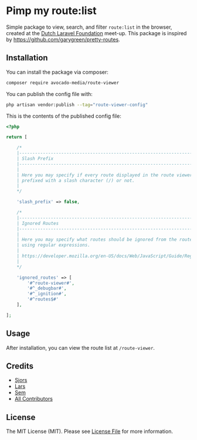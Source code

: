 # Pimp my route:list

Simple package to view, search, and filter `route:list` in the browser, created at
the [Dutch Laravel Foundation](https://dutchlaravelfoundation.nl/) meet-up. This package
is inspired by https://github.com/garygreen/pretty-routes.

## Installation

You can install the package via composer:

```bash
composer require avocado-media/route-viewer
```

You can publish the config file with:

```bash
php artisan vendor:publish --tag="route-viewer-config"
```

This is the contents of the published config file:

```php
<?php

return [

    /*
    |--------------------------------------------------------------------------
    | Slash Prefix
    |--------------------------------------------------------------------------
    |
    | Here you may specify if every route displayed in the route viewer should be
    | prefixed with a slash character (/) or not.
    |
    */

    'slash_prefix' => false,

    /*
    |--------------------------------------------------------------------------
    | Ignored Routes
    |--------------------------------------------------------------------------
    |
    | Here you may specify what routes should be ignored from the route list by
    | using regular expressions.
    |
    | https://developer.mozilla.org/en-US/docs/Web/JavaScript/Guide/Regular_Expressions/Cheatsheet
    |
    */

    'ignored_routes' => [
        '#^route-viewer#',
        '#^_debugbar#',
        '#^_ignition#',
        '#^routes$#'
    ],

];
```

## Usage

After installation, you can view the route list at `/route-viewer`.

## Credits

- [Sjors](https://github.com/orgs/avocado-media/people/devsjors)
- [Lars](https://github.com/orgs/avocado-media/people/larstw98)
- [Sem](https://github.com/orgs/avocado-media/people/semammerlaan)
- [All Contributors](../../contributors)

## License

The MIT License (MIT). Please see [License File](LICENSE.md) for more information.
